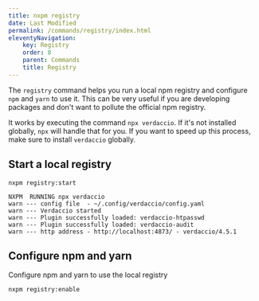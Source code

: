 ```yaml
---
title: nxpm registry
date: Last Modified
permalink: /commands/registry/index.html
eleventyNavigation:
    key: Registry
    order: 8
    parent: Commands
    title: Registry
---
```


The `registry` command helps you run a local npm registry and configure `npm` and `yarn` to use it.
This can be very useful if you are developing packages and don't want to pollute the official npm registry.

It works by executing the command `npx verdaccio`. If it's not installed globally, `npx` will handle that for you. If you want to speed up this process, make sure to install `verdaccio` globally.

## Start a local registry

```shell script
nxpm registry:start
```

```
NXPM  RUNNING npx verdaccio
warn --- config file  - ~/.config/verdaccio/config.yaml
warn --- Verdaccio started
warn --- Plugin successfully loaded: verdaccio-htpasswd
warn --- Plugin successfully loaded: verdaccio-audit
warn --- http address - http://localhost:4873/ - verdaccio/4.5.1
```

## Configure npm and yarn

Configure npm and yarn to use the local registry

```shell script
nxpm registry:enable
```
